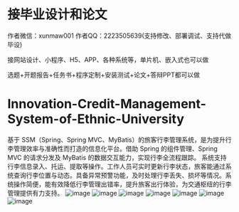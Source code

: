 # 接毕业设计和论文
作者微信：xunmaw001  作者QQ：2223505639(支持修改、部署调试、支持代做毕设)

接网站设计、小程序、H5、APP、各种系统等，单片机、嵌入式也可以做

选题+开题报告+任务书+程序定制+安装测试+论文+答辩PPT都可以做
# Innovation-Credit-Management-System-of-Ethnic-University
基于 SSM（Spring、Spring MVC、MyBatis）的旅客行李管理系统，是为提升行李管理效率与准确性而打造的信息化平台。借助 Spring 的组件管理、Spring MVC 的请求分发及 MyBatis 的数据交互能力，实现行李全流程跟踪。  系统支持行李信息录入、托运、提取等操作。工作人员可实时更新行李状态，旅客能通过系统查询行李位置与动态。具备异常预警功能，及时处理行李丢失、损坏等情况。系统操作简便，能有效降低行李管理出错率，提升旅客出行体验，为交通枢纽的行李管理提供有力支持。 
![image](https://github.com/user-attachments/assets/df50da6f-4da3-40df-a362-e37adb61514d)
![image](https://github.com/user-attachments/assets/2892c377-bf6b-43e6-8fb4-a8f37a714e6a)
![image](https://github.com/user-attachments/assets/4dd83225-86de-4bc3-afbd-c578cc4b3318)
![image](https://github.com/user-attachments/assets/f745684a-53fb-47a9-9eab-f009d6e1908e)
![image](https://github.com/user-attachments/assets/cea9eb99-67d1-4c08-b1fe-29e05848d04f)
![image](https://github.com/user-attachments/assets/d1af12b1-b747-47fd-9ab1-d37eccd95674)
![image](https://github.com/user-attachments/assets/7ef7d42a-b778-46ba-9265-778ba3a0657b)
